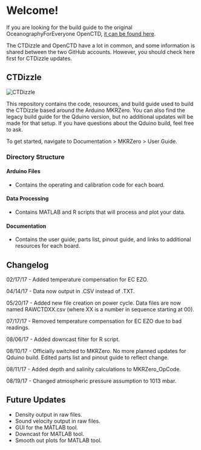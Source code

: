 # Welcome!
If you are looking for the build guide to the original OceanographyForEveryone OpenCTD, [it can be found here](https://github.com/OceanographyforEveryone/OpenCTD).

The CTDizzle and OpenCTD have a lot in common, and some information is shared between the two GitHub accounts. However, you should check here first for CTDizzle updates.


## CTDizzle
![CTDizzle](https://github.com/CTDizzle/CTDizzle/blob/master/Documentation/Images/Finished.jpg)

This repository contains the code, resources, and build guide used to build the CTDizzle based around the Arduino MKRZero.
You can also find the legacy build guide for the Qduino version, but no additional updates will be made for that setup. If you have questions about the Qduino build, feel free to ask.

To get started, navigate to Documentation > MKRZero > User Guide.

### Directory Structure

#### Arduino Files
- Contains the operating and calibration code for each board.

#### Data Processing
- Contains MATLAB and R scripts that will process and plot your data.

#### Documentation
- Contains the user guide, parts list, pinout guide, and links to additional resources for each board.

## Changelog
 02/17/17 - Added temperature compensation for EC EZO.
 
 04/14/17 - Data now output in .CSV instead of .TXT.
 
 05/20/17 - Added new file creation on power cycle. Data files are now named RAWCTDXX.csv (where XX is a number in sequence starting at 00).
 
 07/17/17 - Removed temperature compensation for EC EZO due to bad readings.
 
 08/06/17 - Added downcast filter for R script.
 
 08/10/17 - Officially switched to MKRZero. No more planned updates for Qduino build. Edited parts list and pinout guide to reflect change.
 
 08/11/17 - Added depth and salinity calculations to MKRZero_OpCode.
 
 08/19/17 - Changed atmospheric pressure assumption to 1013 mbar.
 
 
## Future Updates
- Density output in raw files.
- Sound velocity output in raw files.
- GUI for the MATLAB tool.
- Downcast for MATLAB tool.
- Smooth out plots for MATLAB tool.
